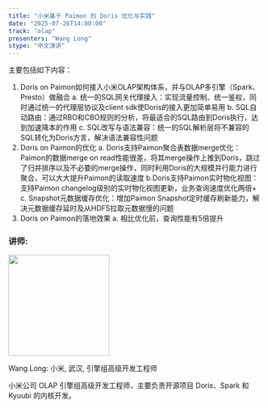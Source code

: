 ```yaml
---
title: "小米基于 Paimon 的 Doris 优化与实践"
date: "2025-07-26T14:00:00"
track: "olap"
presenters: "Wang Long"
stype: "中文演讲"
---
```


主要包括如下内容：
1. Doris on Paimon如何接入小米OLAP架构体系，并与OLAP多引擎（Spark、Presto）做融合
  a. 统一的SQL网关代理接入：实现流量控制、统一鉴权，同时通过统一的代理层协议及client sdk使Doris的接入更加简单易用
  b. SQL自动路由：通过RBO和CBO规则的分析，将最适合的SQL路由到Doris执行，达到加速降本的作用
  c. SQL改写与语法兼容：统一的SQL解析层将不兼容的SQL转化为Doris方言，解决语法兼容性问题
2. Doris on Paimon的优化
    a. Doris支持Paimon聚合表数据merge优化：Paimon的数据merge on read性能很差，将其merge操作上推到Doris，跳过了归并排序以及不必要的merge操作，同时利用Doris的大规模并行能力进行聚合，可以大大提升Paimon的读取速度
    b.Doris支持Paimon实时物化视图：支持Paimon changelog级别的实时物化视图更新，业务查询速度优化两倍+
    c. Snapshot元数据缓存优化：增加Paimon Snapshot定时缓存刷新能力，解决元数据缓存延时及从HDFS拉取元数据慢的问题
3. Doris on Paimon的落地效果
   a. 相比优化前，查询性能有5倍提升

### 讲师:

<img src="https://sessionize.com/image/71fe-400o400o1-nMB6U5aNjwJCTzYBSp4KyN.jpg" width="200" /><br/>

Wang Long: 小米, 武汉, 引擎组高级开发工程师

小米公司 OLAP 引擎组高级开发工程师，主要负责开源项目 Doris、Spark 和 Kyuubi 的内核开发。
